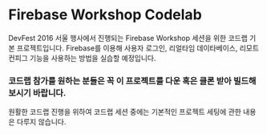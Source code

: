 # Firebase Workshop Codelab

DevFest 2016 서울 행사에서 진행되는 Firebase Workshop 세션을 위한 코드랩 기본 프로젝트입니다. Firebase를 이용해 사용자 로그인, 리얼타임 데이타베이스, 리모트 컨피그 기능을 사용하는 방법을  실습할 예정입니다.

### 코드랩 참가를 원하는 분들은 꼭 이 프로젝트를 다운 혹은 클론 받아 빌드해보시기 바랍니다. 

원활한 코드랩 진행을 위하여 코드랩 세션 중에는 기본적인 프로젝트 세팅에 관한 내용은 다루지 않습니다.
